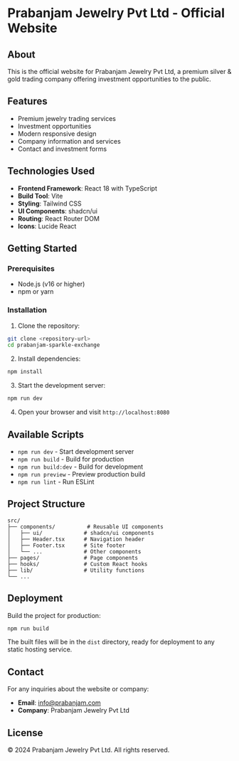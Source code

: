 # Prabanjam Jewelry Pvt Ltd - Official Website

## About

This is the official website for Prabanjam Jewelry Pvt Ltd, a premium silver & gold trading company offering investment opportunities to the public.

## Features

- Premium jewelry trading services
- Investment opportunities
- Modern responsive design
- Company information and services
- Contact and investment forms

## Technologies Used

- **Frontend Framework**: React 18 with TypeScript
- **Build Tool**: Vite
- **Styling**: Tailwind CSS
- **UI Components**: shadcn/ui
- **Routing**: React Router DOM
- **Icons**: Lucide React

## Getting Started

### Prerequisites

- Node.js (v16 or higher)
- npm or yarn

### Installation

1. Clone the repository:
```bash
git clone <repository-url>
cd prabanjam-sparkle-exchange
```

2. Install dependencies:
```bash
npm install
```

3. Start the development server:
```bash
npm run dev
```

4. Open your browser and visit `http://localhost:8080`

## Available Scripts

- `npm run dev` - Start development server
- `npm run build` - Build for production
- `npm run build:dev` - Build for development
- `npm run preview` - Preview production build
- `npm run lint` - Run ESLint

## Project Structure

```
src/
├── components/          # Reusable UI components
│   ├── ui/             # shadcn/ui components
│   ├── Header.tsx      # Navigation header
│   ├── Footer.tsx      # Site footer
│   └── ...             # Other components
├── pages/              # Page components
├── hooks/              # Custom React hooks
├── lib/                # Utility functions
└── ...
```

## Deployment

Build the project for production:

```bash
npm run build
```

The built files will be in the `dist` directory, ready for deployment to any static hosting service.

## Contact

For any inquiries about the website or company:

- **Email**: info@prabanjam.com
- **Company**: Prabanjam Jewelry Pvt Ltd

## License

© 2024 Prabanjam Jewelry Pvt Ltd. All rights reserved.